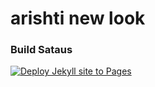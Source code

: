 # arishti new look

### Build Sataus 

[![Deploy Jekyll site to Pages](https://github.com/Arishti-Live/arishti-live.github.io/actions/workflows/jekyll.yml/badge.svg)](https://github.com/Arishti-Live/arishti-live.github.io/actions/workflows/jekyll.yml)

